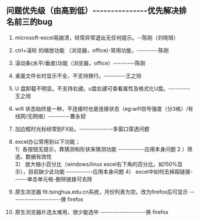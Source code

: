 ## 问题优先级（由高到低）---------------优先解决排名前三的bug
1. microsoft-excel易崩溃，经常异常退出无任何提示。--陈刚（刘晓旭）
2. ctrl+滚轮 的缩放功能 （浏览器，office)-常用功能，---------陈刚
3. 滚动条(水平/垂直)功能（浏览器，office）---------陈刚

4. 桌面文件长时显示不全，不支持换行。---------王之旭
5. U 盘卸载不明显。不支持右键。u盘右键可查看属性及格式化U盘。---------王之旭
6. wifi 状态始终是一种，不连接时也是连接状态（eg:wifi信号强度（分3格）/有线网/无网络）---------曹永韧  
7. 加边框时光标经常到FX处。--------------多窗口穿透问题     
8. excel办公常用到以下功能；  
      1）各按钮无提示，靠猜测和形状来猜测功能   -----------应用本身问题
      2 ）筛选，数据有效性   
      3） 放大缩小百分比（windows/linux excel右下角的百分比。如150%显示），目前缺少此功能   -----------应用本身问题
      4） excel中如何去掉超链接------单击单元格-删除链接可去除     
9. 原生浏览器 fit.tsinghua.edu.cn系统，月份列表为空。改为firefox后可显示  ---------------------换 firefox 
10. 原生浏览器片选太难用，很少能选中  -------------------换 firefox 


